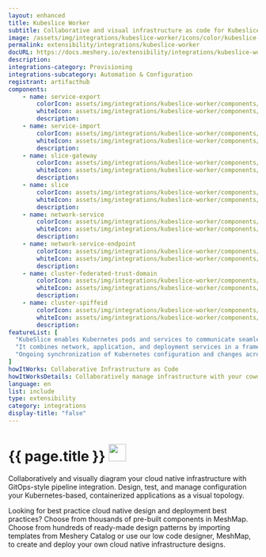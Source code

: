 ```yaml
---
layout: enhanced
title: Kubeslice Worker
subtitle: Collaborative and visual infrastructure as code for Kubeslice Worker
image: /assets/img/integrations/kubeslice-worker/icons/color/kubeslice-worker-color.svg
permalink: extensibility/integrations/kubeslice-worker
docURL: https://docs.meshery.io/extensibility/integrations/kubeslice-worker
description: 
integrations-category: Provisioning
integrations-subcategory: Automation & Configuration
registrant: artifacthub
components: 
	- name: service-export
		colorIcon: assets/img/integrations/kubeslice-worker/components/service-export/icons/color/service-export-color.svg
		whiteIcon: assets/img/integrations/kubeslice-worker/components/service-export/icons/white/service-export-white.svg
		description: 
	- name: service-import
		colorIcon: assets/img/integrations/kubeslice-worker/components/service-import/icons/color/service-import-color.svg
		whiteIcon: assets/img/integrations/kubeslice-worker/components/service-import/icons/white/service-import-white.svg
		description: 
	- name: slice-gateway
		colorIcon: assets/img/integrations/kubeslice-worker/components/slice-gateway/icons/color/slice-gateway-color.svg
		whiteIcon: assets/img/integrations/kubeslice-worker/components/slice-gateway/icons/white/slice-gateway-white.svg
		description: 
	- name: slice
		colorIcon: assets/img/integrations/kubeslice-worker/components/slice/icons/color/slice-color.svg
		whiteIcon: assets/img/integrations/kubeslice-worker/components/slice/icons/white/slice-white.svg
		description: 
	- name: network-service
		colorIcon: assets/img/integrations/kubeslice-worker/components/network-service/icons/color/network-service-color.svg
		whiteIcon: assets/img/integrations/kubeslice-worker/components/network-service/icons/white/network-service-white.svg
		description: 
	- name: network-service-endpoint
		colorIcon: assets/img/integrations/kubeslice-worker/components/network-service-endpoint/icons/color/network-service-endpoint-color.svg
		whiteIcon: assets/img/integrations/kubeslice-worker/components/network-service-endpoint/icons/white/network-service-endpoint-white.svg
		description: 
	- name: cluster-federated-trust-domain
		colorIcon: assets/img/integrations/kubeslice-worker/components/cluster-federated-trust-domain/icons/color/cluster-federated-trust-domain-color.svg
		whiteIcon: assets/img/integrations/kubeslice-worker/components/cluster-federated-trust-domain/icons/white/cluster-federated-trust-domain-white.svg
		description: 
	- name: cluster-spiffeid
		colorIcon: assets/img/integrations/kubeslice-worker/components/cluster-spiffeid/icons/color/cluster-spiffeid-color.svg
		whiteIcon: assets/img/integrations/kubeslice-worker/components/cluster-spiffeid/icons/white/cluster-spiffeid-white.svg
		description: 
featureList: [
  "KubeSlice enables Kubernetes pods and services to communicate seamlessly across clusters, clouds, edges, and data centers by creating logical application boundaries known as Slices.",
  "It combines network, application, and deployment services in a framework to accelerate application deployment in a multi-cluster, multi-tenant environment.",
  "Ongoing synchronization of Kubernetes configuration and changes across any number of clusters."
]
howItWorks: Collaborative Infrastructure as Code
howItWorksDetails: Collaboratively manage infrastructure with your coworkers synchronously sharing the same designs.
language: en
list: include
type: extensibility
category: integrations
display-title: "false"
---
```

<h1>{{ page.title }} <img src="{{ page.image }}" style="width: 35px; height: 35px;" /></h1>

<p>

</p>
<p>
    Collaboratively and visually diagram your cloud native infrastructure with GitOps-style pipeline integration. Design, test, and manage configuration your Kubernetes-based, containerized applications as a visual topology.
</p>
<p>
    Looking for best practice cloud native design and deployment best practices? Choose from thousands of pre-built components in MeshMap. Choose from hundreds of ready-made design patterns by importing templates from Meshery Catalog or use our low code designer, MeshMap, to create and deploy your own cloud native infrastructure designs.
</p>
